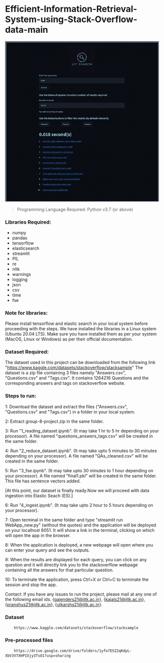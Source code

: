 # Efficient-Information-Retrieval-System-using-Stack-Overflow-data-main
![Search result for query ’code’, according to filter ’Popular’.](lit.png)
> Programming Language Required: Python v3.7 (or above)

### Libraries Required:
 - numpy 
 - pandas
 - tensorflow
 - elasticsearch
 - streamlit
 - PIL
 - re
 - nltk
 - warnings
 - logging
 - json
 - csv
 - time
 - fse

### Note for libraries:
Please install tensorflow and elastic search in your local system before proceeding with the steps. 
We have installed the libraries in a Linux system (Ubuntu 20.04 LTS). Make sure you have installed
them as per your system (MacOS, Linux or Windows) as per their official documentation.

### Dataset Required:
The dataset used in this project can be downloaded from the following link
"https://www.kaggle.com/datasets/stackoverflow/stacksample"
The dataset is a zip file containing 3 files namely "Answers.csv", "Questions.csv" and "Tags.csv".
It contains 1264216 Questions and the corresponding answers and tags on stackoverflow website.

### Steps to run:

1: Download the dataset and extract the files ("Answers.csv", "Questions.csv" and "Tags.csv") in a folder
        in your local system.

2: Extract group-8-project.zip in the same folder.

3: Run "1_reading_dataset.ipynb". (It may take 1 hr to 5 hr depending on your processor).
        A file named "questions_answers_tags.csv" will be created in the same folder.

4: Run "2_reduce_dataset.ipynb". (It may take upto 5 minutes to 30 minutes depending on your processor).
        A file named "QAs_cleaned.csv" will be created in the same folder.

5: Run "3_fse.ipynb". (It may take upto 30 minutes to 1 hour depending on your processor).
        A file named "final1.pkl" will be created in the same folder. This file has sentence vectors added.

[At this point, our dataset is finally ready.Now we will proceed with data ingestion into Elastic Seach (ES).]

6: Run "4_ingest.ipynb". (It may take upto 2 hour to 5 hours depending on your processor).

7: Open terminal in the same folder and type "streamlit run WebApp_new.py" (without the quotes) and the 
        application will be deployed on your localhost 8051. It will show a link in the terminal, clicking on 
        which will open the app in the browser.

8: When the application is deployed, a new webpage will open where you can enter your query and see the outputs.

9: When the results are displayed for each query, you can click on any question and it will directly link you to 
        the stackoverflow webpage containing all the answers for that particular question.

10: To terminate the application, press Ctrl+X or Ctrl+C to terminate the session and stop the app.

Contact:
If you have any issues to run the project, please mail at any one of the following email ids.
{gajenders21@iitk.ac.in}, {kajals21@iitk.ac.in}, {pranshus21@iitk.ac.in}, {utkarshs21@iitk.ac.in}.

### Dataset 
        https://www.kaggle.com/datasets/stackoverflow/stacksample

### Pre-processed files
        https://drive.google.com/drive/folders/1yfo7E5Z2qKdpL-XbV3V7XHPIXjy3TsO1?usp=sharing
